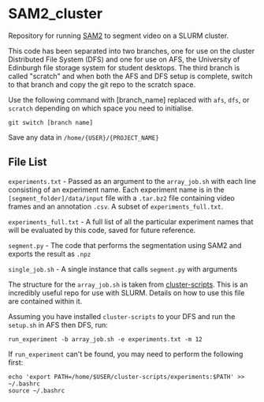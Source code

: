 # SAM2_cluster
Repository for running [SAM2](https://github.com/facebookresearch/sam2/tree/main) to segment video on a SLURM cluster.

This code has been separated into two branches, one for use on the cluster Distributed File System (DFS) and one for use on AFS, the University of Edinburgh file storage system for student desktops.
The third branch is called "scratch" and when both the AFS and DFS setup is complete, switch to that branch and copy the git repo to the scratch space.

Use the following command with [branch_name] replaced with `afs`, `dfs`, or `scratch` depending on which space you need to initialise.
```
git switch [branch name]
```

Save any data in ```/home/{USER}/{PROJECT_NAME}```

## File List
`experiments.txt` - Passed as an argument to the `array_job.sh` with each line consisting of an experiment name. 
Each experiment name is in the `[segment_folder]/data/input` file with a `.tar.bz2` file containing video frames and an annotation `.csv`.
A subset of `experiments_full.txt`.

`experiments_full.txt` - A full list of all the particular experiment names that will be evaluated by this code, saved for future reference.

`segment.py` - The code that performs the segmentation using SAM2 and exports the result as `.npz`

`single_job.sh` - A single instance that calls `segment.py` with arguments

The structure for the `array_job.sh` is taken from [cluster-scripts](https://github.com/cdt-data-science/cluster-scripts/tree/master). This is an incredibly useful repo for use with SLURM. Details on how to use this file are contained within it.

Assuming you have installed `cluster-scripts` to your DFS and run the `setup.sh` in AFS then DFS, run:

```
run_experiment -b array_job.sh -e experiments.txt -m 12
```

If `run_experiment` can't be found, you may need to perform the following first:
```
echo 'export PATH=/home/$USER/cluster-scripts/experiments:$PATH' >> ~/.bashrc
source ~/.bashrc
```